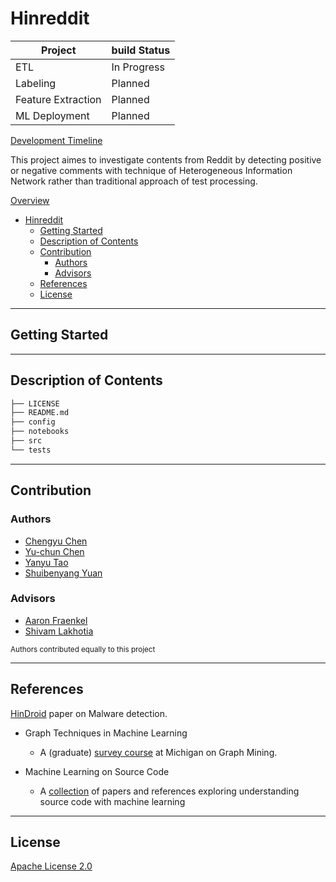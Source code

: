 # Hinreddit

Project|build Status
---|---
ETL | In Progress
Labeling | Planned
Feature Extraction| Planned
ML Deployment | Planned

[Development Timeline](DEVTIMELINE.md)

This project aimes to investigate contents from Reddit by detecting positive or negative comments with technique of Heterogeneous Information Network rather than traditional approach of test processing.

[Overview](OVERVIEW.md)

- [Hinreddit](#hinreddit)
  - [Getting Started](#getting-started)
  - [Description of Contents](#description-of-contents)
  - [Contribution](#contribution)
    - [Authors](#authors)
    - [Advisors](#advisors)
  - [References](#references)
  - [License](#license)

----

## Getting Started

----

## Description of Contents

``` bash
├── LICENSE
├── README.md
├── config
├── notebooks
├── src
└── tests
```

----

## Contribution

### Authors

- [Chengyu Chen](https://github.com/anniechen0127)
- [Yu-chun Chen](https://github.com/yuc330)
- [Yanyu Tao](https://github.com/lilytaoyy)
- [Shuibenyang Yuan](https://github.com/shy166)

### Advisors

- [Aaron Fraenkel](https://afraenkel.github.io/)
- [Shivam Lakhotia](https://github.com/shivamlakhotia)

<sup>Authors contributed equally to this project</sup>

----

## References

[HinDroid](https://www.cse.ust.hk/~yqsong/papers/2017-KDD-HINDROID.pdf)
paper on Malware detection.

- Graph Techniques in Machine Learning

  - A (graduate) [survey course](http://web.eecs.umich.edu/~dkoutra/courses/W18_598/) at Michigan on Graph Mining.

- Machine Learning on Source Code

  - A [collection](https://github.com/src-d/awesome-machine-learning-on-source-code)
  of papers and references exploring understanding source code with
  machine learning


----

## License

[Apache License 2.0](LICENSE)